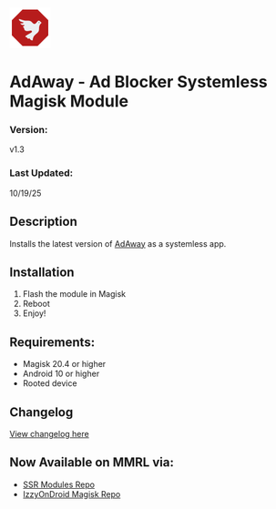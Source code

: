 ![AdAway](adaway.png)

# AdAway - Ad Blocker Systemless Magisk Module

### Version:
v1.3

### Last Updated:
10/19/25

## Description
Installs the latest version of [AdAway](https://github.com/AdAway/AdAway) as a systemless app.

## Installation 
1. Flash the module in Magisk
3. Reboot
4. Enjoy!

## Requirements:
- Magisk 20.4 or higher
- Android 10 or higher
- Rooted device

## Changelog
[View changelog here](https://raw.githubusercontent.com/PS2ClassicsVault/AdAway---Ad-Blocker-Systemless-Magisk-Module/refs/heads/main/changelog.md)

## Now Available on MMRL via:
- [SSR Modules Repo](https://mmrl.dev/repository/ssmithSSR/AdAwayMagiskModule)
- [IzzyOnDroid Magisk Repo](https://mmrl.dev/repository/aptoftisk/adawayadblocker)
